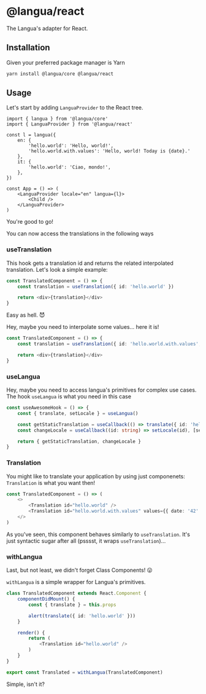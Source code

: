 # @langua/react

The Langua's adapter for React.

## Installation

Given your preferred package manager is Yarn

```bash
yarn install @langua/core @langua/react 
```

## Usage

Let's start by adding `LanguaProvider` to the React tree.

```tsx
import { langua } from '@langua/core'
import { LanguaProvider } from '@langua/react'

const l = langua({
    en: {
        'hello.world': 'Hello, world!',
        'hello.world.with.values': 'Hello, world! Today is {date}.'
    },
    it: {
        'hello.world': 'Ciao, mondo!',
    },
})

const App = () => (
    <LanguaProvider locale="en" langua={l}>
        <Child />
    </LanguaProvider>
)
```

You're good to go!

You can now access the translations in the following ways

### useTranslation

This hook gets a translation id and returns the related interpolated translation. Let's look a simple example:

```typescript
const TranslatedComponent = () => {
    const translation = useTranslation({ id: 'hello.world' })

    return <div>{translation}</div>
}
```

Easy as hell. 😈

Hey, maybe you need to interpolate some values... here it is!

```typescript
const TranslatedComponent = () => {
    const translation = useTranslation({ id: 'hello.world.with.values', values: { date: '42' } })

    return <div>{translation}</div>
}
```

### useLangua

Hey, maybe you need to access langua's primitives for complex use cases. The hook `useLangua` is what you need in this case

```typescript
const useAwesomeHook = () => {
    const { translate, setLocale } = useLangua()

    const getStaticTranslation = useCallback(() => translate({ id: 'hello.world' }), [translate])
    const changeLocale = useCallback((id: string) => setLocale(id), [setLocale])

    return { getStaticTranslation, changeLocale }
}
```

### Translation

You might like to translate your application by using just componenets: `Translation` is what you want then!

```typescript
const TranslatedComponent = () => (
    <>
        <Translation id="hello.world" />
        <Translation id="hello.world.with.values" values={{ date: '42' }} />
    </>
)
```

As you've seen, this component behaves similarly to `useTranslation`. It's just syntactic sugar after all (psssst, it wraps `useTranslation`)...

### withLangua

Last, but not least, we didn't forget Class Components! 😛

`withLangua` is a simple wrapper for Langua's primitives.

```typescript
class TranslatedComponent extends React.Component { 
    componentDidMount() {
        const { translate } = this.props

        alert(translate({ id: 'hello.world' }))
    }

    render() {
        return (
            <Translation id="hello.world" />
        )
    }
}

export const Translated = withLangua(TranslatedComponent)
```

Simple, isn't it?
